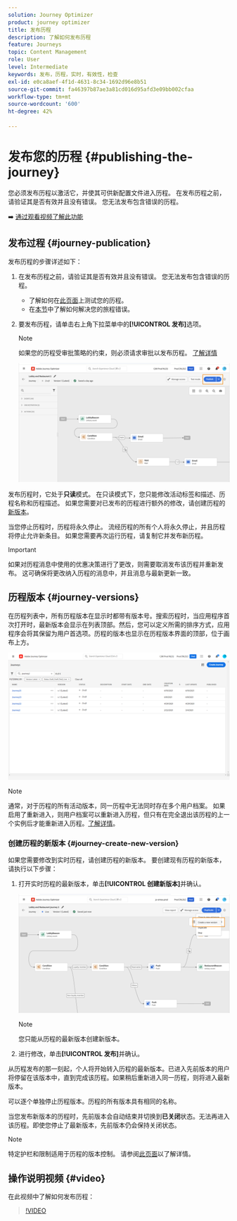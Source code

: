 ```yaml
---
solution: Journey Optimizer
product: journey optimizer
title: 发布历程
description: 了解如何发布历程
feature: Journeys
topic: Content Management
role: User
level: Intermediate
keywords: 发布，历程，实时，有效性，检查
exl-id: e0ca8aef-4f1d-4631-8c34-1692d96e8b51
source-git-commit: fa46397b87ae3a81cd016d95afd3e09bb002cfaa
workflow-type: tm+mt
source-wordcount: '600'
ht-degree: 42%

---
```


# 发布您的历程 {#publishing-the-journey}

您必须发布历程以激活它，并使其可供新配置文件进入历程。 在发布历程之前，请验证其是否有效并且没有错误。 您无法发布包含错误的历程。

➡️ [通过观看视频了解此功能](#video)

## 发布过程 {#journey-publication}

发布历程的步骤详述如下：

1. 在发布历程之前，请验证其是否有效并且没有错误。 您无法发布包含错误的历程。

   * 了解如何在[此页面](testing-the-journey.md)上测试您的历程。
   * 在[本节](../building-journeys/troubleshooting.md#checking-for-errors-before-testing)中了解如何解决您的旅程错误。

1. 要发布历程，请单击右上角下拉菜单中的&#x200B;**[!UICONTROL 发布]**&#x200B;选项。

   >[!NOTE]
   >
   > 如果您的历程受审批策略的约束，则必须请求审批以发布历程。 [了解详情](../test-approve/gs-approval.md)

   ![](assets/journeyuc1_18.png)

发布历程时，它处于&#x200B;**只读**&#x200B;模式。 在只读模式下，您只能修改活动标签和描述、历程名称和历程描述。 如果您需要对已发布的历程进行额外的修改，请创建历程的[新版本](journey-ui.md#journey-versions)。

当您停止历程时，历程将永久停止。 流经历程的所有个人将永久停止，并且历程将停止允许新条目。 如果您需要再次运行历程，请复制它并发布新历程。

>[!IMPORTANT]
>
>如果对历程消息中使用的优惠决策进行了更改，则需要取消发布该历程并重新发布。 这可确保将更改纳入历程的消息中，并且消息与最新更新一致。

## 历程版本 {#journey-versions}

在历程列表中，所有历程版本在显示时都带有版本号。搜索历程时，当应用程序首次打开时，最新版本会显示在列表顶部。然后，您可以定义所需的排序方式，应用程序会将其保留为用户首选项。历程的版本也显示在历程版本界面的顶部，位于画布上方。

![](assets/journeyversions1.png)

>[!NOTE]
>
>通常，对于历程的所有活动版本，同一历程中无法同时存在多个用户档案。 如果启用了重新进入，则用户档案可以重新进入历程，但只有在完全退出该历程的上一个实例后才能重新进入历程。[了解详情](entry-management.md)。

### 创建历程的新版本 {#journey-create-new-version}

如果您需要修改到实时历程，请创建历程的新版本。 要创建现有历程的新版本，请执行以下步骤：

1. 打开实时历程的最新版本，单击&#x200B;**[!UICONTROL 创建新版本]**&#x200B;并确认。

   ![](assets/journeyversions2.png)

   >[!NOTE]
   >
   >您只能从历程的最新版本创建新版本。

1. 进行修改，单击&#x200B;**[!UICONTROL 发布]**&#x200B;并确认。

从历程发布的那一刻起，个人将开始转入历程的最新版本。已进入先前版本的用户将停留在该版本中，直到完成该历程。如果稍后重新进入同一历程，则将进入最新版本。

可以逐个单独停止历程版本。历程的所有版本具有相同的名称。

当您发布新版本的历程时，先前版本会自动结束并切换到&#x200B;**已关闭**&#x200B;状态。无法再进入该历程。即使您停止了最新版本，先前版本仍会保持关闭状态。


>[!NOTE]
>
>特定护栏和限制适用于历程的版本控制。 请参阅[此页面](../start/guardrails.md#journey-versions-journey-versions-g)以了解详情。


## 操作说明视频 {#video}

在此视频中了解如何发布历程：

>[!VIDEO](https://video.tv.adobe.com/v/3427941?quality=12&captions=chi_hans)